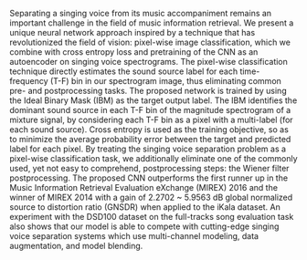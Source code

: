 Separating a singing voice from its music accompaniment remains an important challenge in the field of music information retrieval. We present a unique neural network approach inspired by a technique that has revolutionized the field of vision: pixel-wise image classification, which we combine with cross entropy loss and pretraining of the CNN as an autoencoder on singing voice spectrograms. The pixel-wise classification technique directly estimates the sound source label for each time-frequency (T-F) bin in our spectrogram image, thus eliminating common pre- and postprocessing tasks. The proposed network is trained by using the Ideal Binary Mask (IBM) as the target output label. The IBM identifies the dominant sound source in each T-F bin of the magnitude spectrogram of a mixture signal, by considering each T-F bin as a pixel with a multi-label (for each sound source). Cross entropy is used as the training objective, so as to minimize the average probability error between the target and predicted label for each pixel. By treating the singing voice separation problem as a pixel-wise classification task, we additionally eliminate one of the commonly used, yet not easy to comprehend, postprocessing steps: the Wiener filter postprocessing. The proposed CNN outperforms the first runner up in the Music Information Retrieval Evaluation eXchange (MIREX) 2016 and the winner of MIREX 2014 with a gain of 2.2702 ~ 5.9563 dB global normalized source to distortion ratio (GNSDR) when applied to the iKala dataset. An experiment with the DSD100 dataset on the full-tracks song evaluation task also shows that our model is able to compete with cutting-edge singing voice separation systems which use multi-channel modeling, data augmentation, and model blending.
